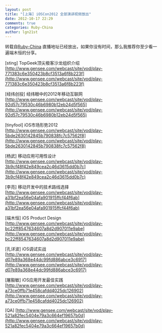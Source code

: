 ```yaml
---
layout: post
title: "[上海] iOSCon2012 全部演讲视频放出"
date: 2012-10-17 22:29
comments: true
categories: Ruby-China
author: lgn21st
---
```

转载自[Ruby-China](http://ruby-china.org/topics/2141)
直播地址已经放出，如果你没有时间，那么我推荐你至少看一遍端木恒的分享。

[sting] TopGeek顶尖极客沙龙组织介绍\
[http://www.gensee.com/webcast/site/vod/play-771383c6e350423b8cf3513a6f8b223f](http://www.gensee.com/webcast/site/vod/play-771383c6e350423b8cf3513a6f8b223f)

[经纬创投] 经纬眼中的2012年移动互联网\
[http://www.gensee.com/webcast/site/vod/play-92d57c79530c46b6980b12eb24d5f565](http://www.gensee.com/webcast/site/vod/play-92d57c79530c46b6980b12eb24d5f565)

[tinyfool] iOS市场形势2012\
[http://www.gensee.com/webcast/site/vod/play-5bde2630142845b790838fc7c57562f8](http://www.gensee.com/webcast/site/vod/play-5bde2630142845b790838fc7c57562f8)

[杨武] 移动应用可用性设计\
[http://www.gensee.com/webcast/site/vod/play-3b9cf48f42e849cea2c46d3615dd0b7c](http://www.gensee.com/webcast/site/vod/play-3b9cf48f42e849cea2c46d3615dd0b7c)

[李亮] 移动开发中的技术路线选择\
[http://www.gensee.com/webcast/site/vod/play-a31bf2ea56e04afa901915ffcf44f6ab](http://www.gensee.com/webcast/site/vod/play-a31bf2ea56e04afa901915ffcf44f6ab)

[端木恒] iOS Product Design\
[http://www.gensee.com/webcast/site/vod/play-bc22ff8547634607a8d2d907011e9abe](http://www.gensee.com/webcast/site/vod/play-bc22ff8547634607a8d2d907011e9abe)

[孔详波] iOS调试实战\
[http://www.gensee.com/webcast/site/vod/play-d07e89a368e44dc99fd886abce3c6917](http://www.gensee.com/webcast/site/vod/play-d07e89a368e44dc99fd886abce3c6917)

[屠毅敏] iOS应用开发最佳实践\
[http://www.gensee.com/webcast/site/vod/play-a73ce0ffb71e458cafdd4025dc126902](http://www.gensee.com/webcast/site/vod/play-a73ce0ffb71e458cafdd4025dc126902)

[QA]
[http://www.gensee.com/webcast/site/vod/play-521a82fec5404e79a3c664ef19657b0d](http://www.gensee.com/webcast/site/vod/play-521a82fec5404e79a3c664ef19657b0d)
